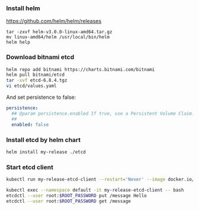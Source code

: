 
### Install helm

https://github.com/helm/helm/releases
```shell
tar -zxvf helm-v3.0.0-linux-amd64.tar.gz
mv linux-amd64/helm /usr/local/bin/helm
helm help
```

### Download bitnami etcd

```sh
helm repo add bitnami https://charts.bitnami.com/bitnami
helm pull bitnami/etcd
tar -xvf etcd-6.8.4.tgz
vi etcd/values.yaml
```

And set persistence to false:

```yaml
persistence:
  ## @param persistence.enabled If true, use a Persistent Volume Claim. If false, use emptyDir.
  ##
  enabled: false
```

### Install etcd by helm chart

```sh
helm install my-release ./etcd
```

### Start etcd client

```sh
kubectl run my-release-etcd-client --restart='Never' --image docker.io/bitnami/etcd:3.5.16-debian-12-r1 --env ROOT_PASSWORD=$(kubectl get secret --namespace default my-release-etcd -o jsonpath="{.data.etcd-root-password}" | base64 -d) --env ETCDCTL_ENDPOINTS="my-release-etcd.default.svc.cluster.local:2379" --namespace default --command -- sleep infinity
```

```sh
kubectl exec --namespace default -it my-release-etcd-client -- bash
etcdctl --user root:$ROOT_PASSWORD put /message Hello
etcdctl --user root:$ROOT_PASSWORD get /message
```























